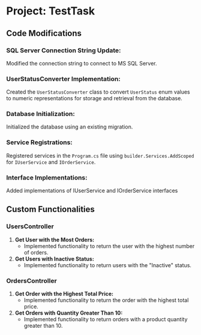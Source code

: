 # Project: TestTask

## Code Modifications
### SQL Server Connection String Update:
Modified the connection string to connect to MS SQL Server.
### UserStatusConverter Implementation:
Created the `UserStatusConverter` class to convert `UserStatus` enum values to numeric representations for storage and retrieval from the database.
### Database Initialization:
Initialized the database using an existing migration.
### Service Registrations:
Registered services in the `Program.cs` file using `builder.Services.AddScoped` for `IUserService` and `IOrderService`.
### Interface Implementations:
Added implementations of IUserService and IOrderService interfaces

## Custom Functionalities
### UsersController
1. **Get User with the Most Orders:**
   - Implemented functionality to return the user with the highest number of orders.
2. **Get Users with Inactive Status:**
   - Implemented functionality to return users with the "Inactive" status.

### OrdersController
1. **Get Order with the Highest Total Price:**
   - Implemented functionality to return the order with the highest total price.
2. **Get Orders with Quantity Greater Than 10:**
   - Implemented functionality to return orders with a product quantity greater than 10.
